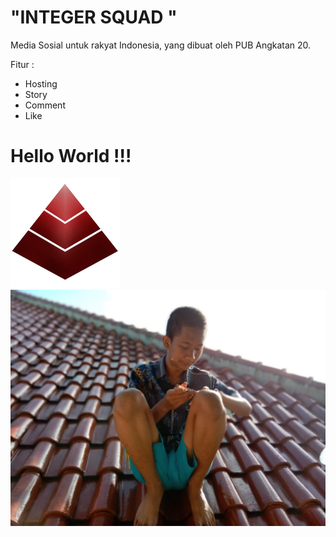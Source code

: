 # "INTEGER SQUAD "

Media Sosial untuk rakyat Indonesia, yang dibuat oleh PUB Angkatan 20.

Fitur :

- Hosting
- Story
- Comment
- Like

# Hello World !!!

![](pasim.png)
![](demun.jpeg)
